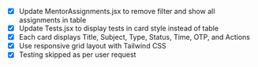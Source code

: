 - [x] Update MentorAssignments.jsx to remove filter and show all assignments in table
- [x] Update Tests.jsx to display tests in card style instead of table
- [x] Each card displays Title, Subject, Type, Status, Time, OTP, and Actions
- [x] Use responsive grid layout with Tailwind CSS
- [x] Testing skipped as per user request
